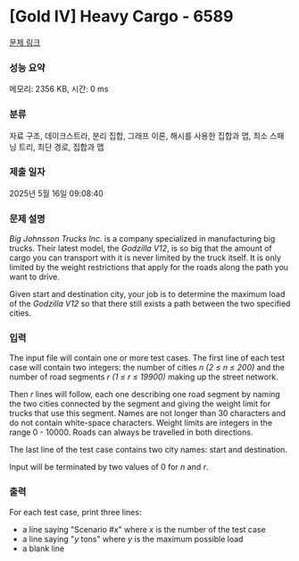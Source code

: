 # [Gold IV] Heavy Cargo - 6589 

[문제 링크](https://www.acmicpc.net/problem/6589) 

### 성능 요약

메모리: 2356 KB, 시간: 0 ms

### 분류

자료 구조, 데이크스트라, 분리 집합, 그래프 이론, 해시를 사용한 집합과 맵, 최소 스패닝 트리, 최단 경로, 집합과 맵

### 제출 일자

2025년 5월 16일 09:08:40

### 문제 설명

<p><i>Big Johnsson Trucks Inc.</i> is a company specialized in manufacturing big trucks. Their latest model, the <i>Godzilla V12</i>, is so big that the amount of cargo you can transport with it is never limited by the truck itself. It is only limited by the weight restrictions that apply for the roads along the path you want to drive.</p>

<p>Given start and destination city, your job is to determine the maximum load of the <i>Godzilla V12</i> so that there still exists a path between the two specified cities.</p>

### 입력 

 <p> </p>

<p>The input file will contain one or more test cases. The first line of each test case will contain two integers: the number of cities <i>n (2 ≤ n ≤ 200)</i> and the number of road segments <i>r (1 ≤ r ≤ 19900)</i> making up the street network.</p>

<p>Then <i>r</i> lines will follow, each one describing one road segment by naming the two cities connected by the segment and giving the weight limit for trucks that use this segment. Names are not longer than 30 characters and do not contain white-space characters. Weight limits are integers in the range 0 - 10000. Roads can always be travelled in both directions.</p>

<p>The last line of the test case contains two city names: start and destination.</p>

<p>Input will be terminated by two values of 0 for <i>n</i> and <i>r</i>.</p>

### 출력 

 <p>For each test case, print three lines:</p>

<ul>
	<li>a line saying "Scenario #<em>x</em>" where <em>x</em> is the number of the test case</li>
	<li>a line saying "<em>y</em> tons" where <em>y</em> is the maximum possible load</li>
	<li>a blank line</li>
</ul>

